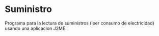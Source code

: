 Suministro
==========

Programa para la lectura de suministros (leer consumo de electricidad) usando una aplicacion J2ME.
